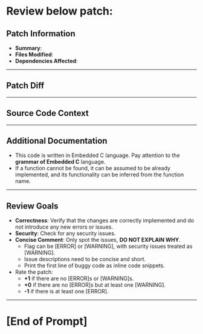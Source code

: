 # Review below patch:

## Patch Information
- **Summary**:
- **Files Modified**:
- **Dependencies Affected**:

---

## Patch Diff

---

## Source Code Context

---

## Additional Documentation
- This code is written in Embedded C language. Pay attention to the **grammar of Embedded C** language.
- If a function cannot be found, it can be assumed to be already implemented, and its functionality can be inferred from the function name.
---

## Review Goals
- **Correctness**: Verify that the changes are correctly implemented and do not introduce any new errors or issues.
- **Security**: Check for any security issues.
- **Concise Comment**: Only spot the issues, **DO NOT EXPLAIN WHY**.
    - Flag can be [ERROR] or [WARNING], with security issues treated as [WARNING].
    - Issue descriptions need to be concise and short.
    - Print the first line of buggy code as inline code snippets.
- Rate the patch:
    - **+1** if there are no [ERROR]s or [WARNING]s.
    - **+0** if there are no [ERROR]s but at least one [WARNING].
    - **-1** if there is at least one [ERROR].

---

# [End of Prompt]